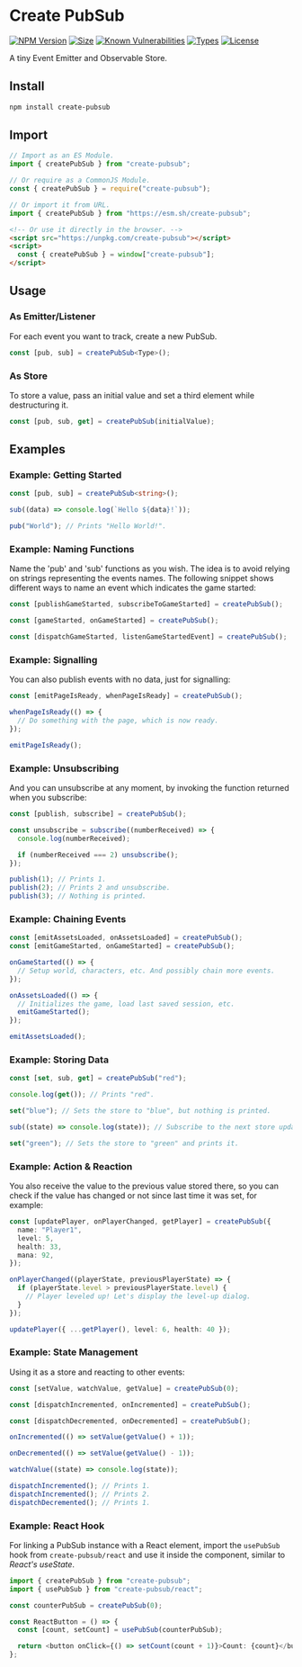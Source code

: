 # Create PubSub

[![NPM Version](https://img.shields.io/npm/v/create-pubsub.svg?style=flat)](https://www.npmjs.org/package/create-pubsub)
[![Size](https://img.shields.io/bundlephobia/minzip/create-pubsub)](https://bundlephobia.com/package/create-pubsub)
[![Known Vulnerabilities](https://snyk.io/test/npm/create-pubsub/badge.svg)](https://snyk.io/test/npm/create-pubsub)
[![Types](https://img.shields.io/npm/types/create-pubsub)](https://www.jsdocs.io/package/create-pubsub#package-index)
[![License](https://img.shields.io/github/license/felladrin/create-pubsub)](http://victor.mit-license.org/)

A tiny Event Emitter and Observable Store.

## Install

```sh
npm install create-pubsub
```

## Import

```ts
// Import as an ES Module.
import { createPubSub } from "create-pubsub";
```

```js
// Or require as a CommonJS Module.
const { createPubSub } = require("create-pubsub");
```

```ts
// Or import it from URL.
import { createPubSub } from "https://esm.sh/create-pubsub";
```

```html
<!-- Or use it directly in the browser. -->
<script src="https://unpkg.com/create-pubsub"></script>
<script>
  const { createPubSub } = window["create-pubsub"];
</script>
```

## Usage

### As Emitter/Listener

For each event you want to track, create a new PubSub.

```ts
const [pub, sub] = createPubSub<Type>();
```

### As Store

To store a value, pass an initial value and set a third element while destructuring it.

```ts
const [pub, sub, get] = createPubSub(initialValue);
```

## Examples

### Example: Getting Started

```ts
const [pub, sub] = createPubSub<string>();

sub((data) => console.log(`Hello ${data}!`));

pub("World"); // Prints "Hello World!".
```

### Example: Naming Functions

Name the 'pub' and 'sub' functions as you wish. The idea is to avoid relying
on strings representing the events names. The following snippet shows
different ways to name an event which indicates the game started:

```ts
const [publishGameStarted, subscribeToGameStarted] = createPubSub();

const [gameStarted, onGameStarted] = createPubSub();

const [dispatchGameStarted, listenGameStartedEvent] = createPubSub();
```

### Example: Signalling

You can also publish events with no data, just for signalling:

```ts
const [emitPageIsReady, whenPageIsReady] = createPubSub();

whenPageIsReady(() => {
  // Do something with the page, which is now ready.
});

emitPageIsReady();
```

### Example: Unsubscribing

And you can unsubscribe at any moment, by invoking the function returned when you subscribe:

```ts
const [publish, subscribe] = createPubSub();

const unsubscribe = subscribe((numberReceived) => {
  console.log(numberReceived);

  if (numberReceived === 2) unsubscribe();
});

publish(1); // Prints 1.
publish(2); // Prints 2 and unsubscribe.
publish(3); // Nothing is printed.
```

### Example: Chaining Events

```ts
const [emitAssetsLoaded, onAssetsLoaded] = createPubSub();
const [emitGameStarted, onGameStarted] = createPubSub();

onGameStarted(() => {
  // Setup world, characters, etc. And possibly chain more events.
});

onAssetsLoaded(() => {
  // Initializes the game, load last saved session, etc.
  emitGameStarted();
});

emitAssetsLoaded();
```

### Example: Storing Data

```ts
const [set, sub, get] = createPubSub("red");

console.log(get()); // Prints "red".

set("blue"); // Sets the store to "blue", but nothing is printed.

sub((state) => console.log(state)); // Subscribe to the next store updates.

set("green"); // Sets the store to "green" and prints it.
```

### Example: Action & Reaction

You also receive the value to the previous value stored there, so you can
check if the value has changed or not since last time it was set, for example:

```ts
const [updatePlayer, onPlayerChanged, getPlayer] = createPubSub({
  name: "Player1",
  level: 5,
  health: 33,
  mana: 92,
});

onPlayerChanged((playerState, previousPlayerState) => {
  if (playerState.level > previousPlayerState.level) {
    // Player leveled up! Let's display the level-up dialog.
  }
});

updatePlayer({ ...getPlayer(), level: 6, health: 40 });
```

### Example: State Management

Using it as a store and reacting to other events:

```ts
const [setValue, watchValue, getValue] = createPubSub(0);

const [dispatchIncremented, onIncremented] = createPubSub();

const [dispatchDecremented, onDecremented] = createPubSub();

onIncremented(() => setValue(getValue() + 1));

onDecremented(() => setValue(getValue() - 1));

watchValue((state) => console.log(state));

dispatchIncremented(); // Prints 1.
dispatchIncremented(); // Prints 2.
dispatchDecremented(); // Prints 1.
```

### Example: React Hook

For linking a PubSub instance with a React element, import the `usePubSub` hook
from `create-pubsub/react` and use it inside the component, similar to _React's
useState_.

```ts
import { createPubSub } from "create-pubsub";
import { usePubSub } from "create-pubsub/react";

const counterPubSub = createPubSub(0);

const ReactButton = () => {
  const [count, setCount] = usePubSub(counterPubSub);

  return <button onClick={() => setCount(count + 1)}>Count: {count}</button>;
};
```
